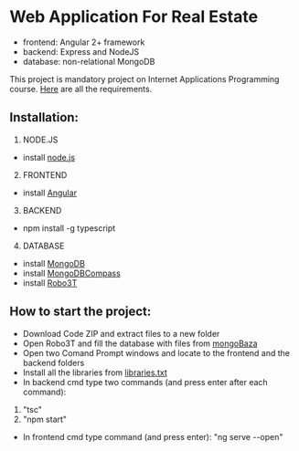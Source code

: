 # Web Application For Real Estate

- frontend: Angular 2+ framework 
- backend: Express and NodeJS 
- database: non-relational MongoDB 

This project is mandatory project on Internet Applications Programming course.
[Here](https://github.com/jelenabakicc/Web-Application-For-Real-Estate/blob/main/IR3PIA_2020_2021_projekat_jun-jul.pdf) are all the requirements.

## Installation:

1. NODE.JS
- install [node.js](https://nodejs.org/en/) 
2. FRONTEND
- install [Angular](https://angular.io/) 
3. BACKEND
- npm install -g typescript

4. DATABASE
- install [MongoDB](https://www.mongodb.com/docs/)
- install [MongoDBCompass](https://www.mongodb.com/products/compass)
- install [Robo3T](https://robomongo.org/)

## How to start the project:

- Download Code ZIP and extract files to a new folder
- Open Robo3T and fill the database with files from [mongoBaza](https://github.com/jelenabakicc/Web-Application-For-Real-Estate/tree/main/mongoBaza)
- Open two Comand Prompt windows and locate to the frontend and the backend folders
- Install all the libraries from [libraries.txt](https://github.com/jelenabakicc/Web-Application-For-Real-Estate/blob/main/libraries.txt)
- In backend cmd type two commands (and press enter after each command):
1) "tsc" 
2) "npm start"
- In frontend cmd type command (and press enter):
   "ng serve --open"
   





 
